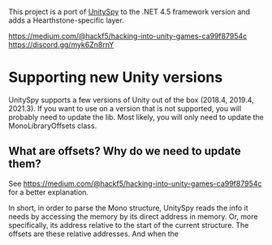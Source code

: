 This project is a port of [UnitySpy](https://github.com/hackf5/unityspy) to the .NET 4.5 framework version and adds a Hearthstone-specific layer.

https://medium.com/@hackf5/hacking-into-unity-games-ca99f87954c
https://discord.gg/myk6Zn8rnY

# Supporting new Unity versions

UnitySpy supports a few versions of Unity out of the box (2018.4, 2019.4, 2021.3). If you want to use on a version that is not supported, you will probably need to update the lib.
Most likely, you will only need to update the MonoLibraryOffsets class.

## What are offsets? Why do we need to update them?

See https://medium.com/@hackf5/hacking-into-unity-games-ca99f87954c for a better explanation.

In short, in order to parse the Mono structure, UnitySpy reads the info it needs by accessing the memory by its direct address in memory. Or, more specifically, its address relative to the start of the current structure. The offsets are these relative addresses.
And when the
